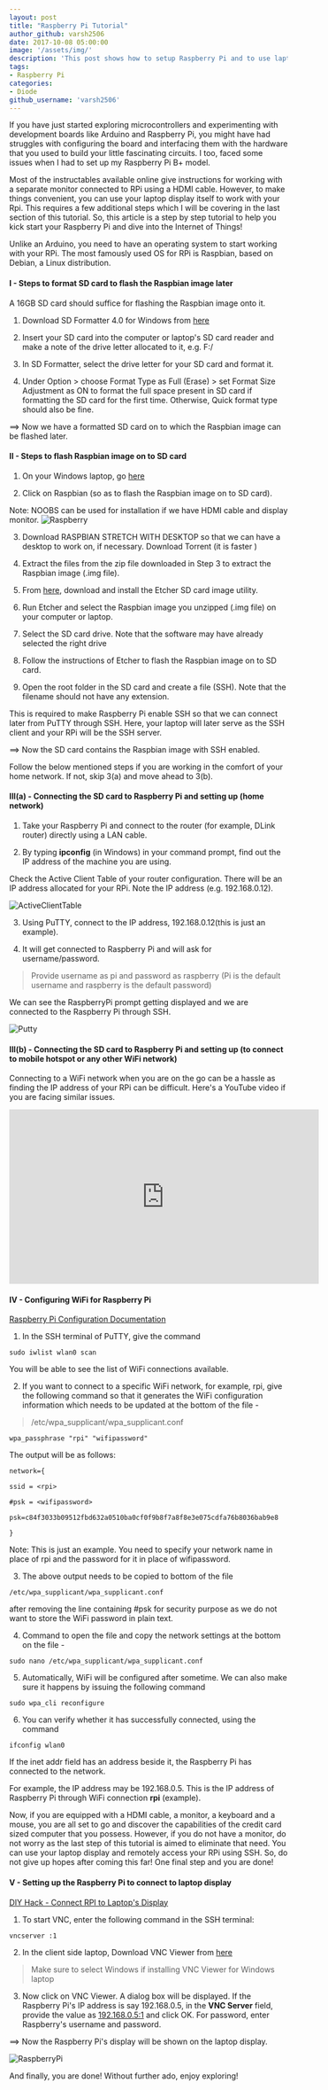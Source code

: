 ```yaml
---
layout: post
title: "Raspberry Pi Tutorial"
author_github: varsh2506
date: 2017-10-08 05:00:00
image: '/assets/img/'
description: 'This post shows how to setup Raspberry Pi and to use laptop as monitor'
tags:
- Raspberry Pi
categories:
- Diode
github_username: 'varsh2506'
---
```


If you have just started exploring microcontrollers and experimenting with development boards like Arduino and Raspberry Pi, you might have had struggles with configuring the board and interfacing them with the hardware that you used to build your little fascinating circuits. I too, faced some issues when I had to set up my Raspberry Pi B+ model. 

Most of the instructables available online give instructions for working with a separate monitor connected to RPi using a HDMI cable. However, to make things convenient, you can use your laptop display itself to work with your Rpi. This requires a few additional steps which I will be covering in the last section of this tutorial. So, this article is a step by step tutorial to help you kick start your Raspberry Pi and dive into the Internet of Things!

Unlike an Arduino, you need to have an operating system to start working with your RPi. The most famously used OS for RPi is Raspbian, based on Debian, a Linux distribution.

#### I - Steps to format SD card to flash the Raspbian image later

A 16GB SD card should suffice for flashing the Raspbian image onto it.

1) Download SD Formatter 4.0 for Windows from  [here](https://www.sdcard.org/downloads/formatter_4/eula_windows/index.html)

2) Insert your SD card into the computer or laptop's SD card reader and make a note of the drive letter allocated to it, e.g. F:/

3) In SD Formatter, select the drive letter for your SD card and format it.

4) Under Option > choose Format Type as Full (Erase) > set Format Size Adjustment as ON 
to format the full space present in SD card if formatting the SD card for the first time. Otherwise, Quick format type should also be fine.

==> Now we have a formatted SD card on to which the Raspbian image can be flashed later.

#### II - Steps to flash Raspbian image on to SD card

1) On your Windows laptop, go  [here](https://www.raspberrypi.org/downloads/)

2) Click on Raspbian (so as to flash the Raspbian image on to SD card).

Note: NOOBS can be used for installation if we have HDMI cable and display monitor.
![Raspberry](/blog/assets/img/Raspberry-Pi-Tutorial/raspbian.png)

3) Download RASPBIAN STRETCH WITH DESKTOP so that we can have a desktop to work on, if necessary.
Download Torrent (it is faster )

4) Extract the files from the zip file downloaded in Step 3 to extract the Raspbian image (.img file).

5) From [here](http://www.etcher.io/), download and install the Etcher SD card image utility.

6) Run Etcher and select the Raspbian image you unzipped (.img file) on your computer or laptop.

7) Select the SD card drive. Note that the software may have already selected the right drive

8) Follow the instructions of Etcher to flash the Raspbian image on to SD card.

9) Open the root folder in the SD card and create a file (SSH). Note that the filename should not have any extension.

This is required to make Raspberry Pi enable SSH so that we can connect later from PuTTY through SSH. Here, your laptop will later serve as the SSH client and your RPi will be the SSH server.

==> Now the SD card contains the Raspbian image with SSH enabled.

Follow the below mentioned steps if you are working in the comfort of your home network. If not, skip 3(a) and move ahead to 3(b).

#### III(a) - Connecting the SD card to Raspberry Pi and setting up (home network)

1) Take your Raspberry Pi and connect to the router (for example, DLink router) directly using a LAN cable.

2) By typing **ipconfig** (in Windows) in your command prompt, find out the IP address of the machine you are using.

Check the Active Client Table of your router configuration. There will be an IP address allocated for your RPi. Note the IP address (e.g. 192.168.0.12).

![ActiveClientTable](/blog/assets/img/Raspberry-Pi-Tutorial/ActiveClientTable.png)

3) Using PuTTY, connect to the IP address, 192.168.0.12(this is just an example).

4) It will get connected to Raspberry Pi and will ask for username/password. 
> Provide username as pi and password as raspberry (Pi is the default username and raspberry is the default password)

We can see the RaspberryPi prompt getting displayed and we are connected to the Raspberry Pi through SSH.

![Putty](/blog/assets/img/Raspberry-Pi-Tutorial/putty.png)


#### III(b) - Connecting the SD card to Raspberry Pi and setting up (to connect to mobile hotspot or any other WiFi network)

Connecting to a WiFi network when you are on the go can be a hassle as finding the IP address of your RPi can be difficult. Here's a YouTube video if you are facing similar issues.

<iframe width="560" height="315" src="https://www.youtube.com/embed/xj3MPmJhAPU" frameborder="0" allowfullscreen></iframe>

#### IV - Configuring WiFi for Raspberry Pi

[Raspberry Pi Configuration Documentation](https://www.raspberrypi.org/documentation/configuration/wireless/wireless-cli.md)

1) In the SSH terminal of PuTTY, give the command 

```
sudo iwlist wlan0 scan
```

You will be able to see the list of WiFi connections available.

2) If you want to connect to a specific WiFi network, for example, rpi, give the following command so that it generates the WiFi configuration information which needs to be updated at the bottom of the file -  

> /etc/wpa_supplicant/wpa_supplicant.conf

```
wpa_passphrase "rpi" "wifipassword"
```

The output will be as follows:

```apacheconf
network={

ssid = <rpi>

#psk = <wifipassword>

psk=c84f3033b09512fbd632a0510ba0cf0f9b8f7a8f8e3e075cdfa76b8036bab9e8

}
```

Note: This is just an example. You need to specify your network name in place of rpi and the password for it in place of wifipassword.

3) The above output needs to be copied to bottom of the file 

```
/etc/wpa_supplicant/wpa_supplicant.conf 
```

after removing the line containing #psk for security purpose as we do not want to store the WiFi password in plain text.

4) Command to open the file and copy the network settings at the bottom on the file -

```
sudo nano /etc/wpa_supplicant/wpa_supplicant.conf
```

5) Automatically, WiFi will be configured after sometime. We can also make sure it happens by issuing the following command

```
sudo wpa_cli reconfigure
```

6) You can verify whether it has successfully connected, using the command 

```
ifconfig wlan0
```

If the inet addr field has an address beside it, the Raspberry Pi has connected to the network.
 
For example, the IP address may be 192.168.0.5. This is the IP address of Raspberry Pi through WiFi connection **rpi** (example).

Now, if you are equipped with a HDMI cable, a monitor, a keyboard and a mouse, you are all set to go and discover the capabilities of the credit card sized computer that you possess. However, if you do not have a monitor, do not worry as the last step of this tutorial is aimed to eliminate that need. You can use your laptop display and remotely access your RPi using SSH. So, do not give up hopes after coming this far! One final step and you are done!

#### V - Setting up the Raspberry Pi to connect to laptop display

[DIY Hack - Connect RPI to Laptop's Display](https://diyhacking.com/connect-raspberry-pi-to-laptop-display/)

1) To start VNC, enter the following command in the SSH terminal:

```
vncserver :1
```

2) In the client side laptop, Download VNC Viewer from [here](https://www.realvnc.com/download/viewer/)

> Make sure to select Windows if installing VNC Viewer for Windows laptop

3) Now click on VNC Viewer. A dialog box will be displayed. If the Raspberry Pi's IP address is say 192.168.0.5, in the **VNC Server** field, provide the value as [192.168.0.5:1](http://192.168.0.5:1/) and click OK. For password, enter Raspberry's username and password.

==> Now the Raspberry Pi's display will be shown on the laptop display.

![RaspberryPi](/blog/assets/img/Raspberry-Pi-Tutorial/view.png)

And finally, you are done! Without further ado, enjoy exploring!